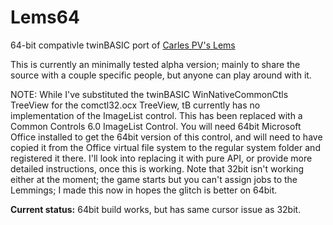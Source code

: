 # Lems64
64-bit compativle twinBASIC port of [Carles PV's Lems](https://github.com/Planet-Source-Code/carles-p-v-a-classic-one-and-sequel__1-61601)

This is currently an minimally tested alpha version; mainly to share the source with a couple specific people, but anyone can play around with it.

NOTE: While I've substituted the twinBASIC WinNativeCommonCtls TreeView for the comctl32.ocx TreeView, tB currently has no implementation of the ImageList control. This has been replaced with a Common Controls 6.0 ImageList Control. You will need 64bit Microsoft Office installed to get the 64bit version of this control, and will need to have copied it from the Office virtual file system to the regular system folder and registered it there. I'll look into replacing it with pure API, or provide more detailed instructions, once this is working. Note that 32bit isn't working either at the moment; the game starts but you can't assign jobs to the Lemmings; I made this now in hopes the glitch is better on 64bit.

**Current status:** 64bit build works, but has same cursor issue as 32bit.
